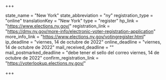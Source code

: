 +++

state_name = "New York"
state_abbreviation = "ny"
registration_type = "online"
translationKey = "New York"
type = "register"
hp_link = "https://www.elections.ny.gov/"
registration_link = "https://dmv.ny.gov/more-info/electronic-voter-registration-application"
more_info_link = "https://www.elections.ny.gov/votingregister.html"
ip_deadline = "viernes, 14 de octubre de 2022"
online_deadline = "viernes, 14 de octubre de 2022"
mail_received_deadline = ""
mail_postmarked_deadline = "debe tener el sello del correo viernes, 14 de octubre de 2022"
confirm_registration_link = "https://voterlookup.elections.ny.gov/"

+++